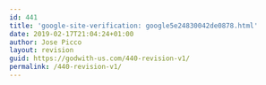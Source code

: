 ```yaml
---
id: 441
title: 'google-site-verification: google5e24830042de0878.html'
date: 2019-02-17T21:04:24+01:00
author: Jose Picco
layout: revision
guid: https://godwith-us.com/440-revision-v1/
permalink: /440-revision-v1/
---
```

